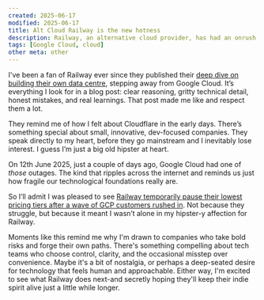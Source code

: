 ```yaml
---
created: 2025-06-17
modified: 2025-06-17
title: Alt Cloud Railway is the new hotness
description: Railway, an alternative cloud provider, has had an onrush of new customers after a recent Google Cloud outage.
tags: [Google Cloud, cloud]
other meta: other
---
```


I've been a fan of Railway ever since they published their [deep dive on building their own data centre](https://blog.railway.com/p/data-center-build-part-one), stepping away from Google Cloud. It’s everything I look for in a blog post: clear reasoning, gritty technical detail, honest mistakes, and real learnings. That post made me like and respect them a lot.

They remind me of how I felt about Cloudflare in the early days. There’s something special about small, innovative, dev-focused companies. They speak directly to my heart, before they go mainstream and I inevitably lose interest. I guess I’m just a big old hipster at heart.

On 12th June 2025, just a couple of days ago, Google Cloud had one of *those* outages. The kind that ripples across the internet and reminds us just how fragile our technological foundations really are.

So I’ll admit I was pleased to see [Railway temporarily pause their lowest pricing tiers after a wave of GCP customers rushed in](https://www.theregister.com/2025/06/16/railway_pauses_lowest_tiers/). Not because they struggle, but because it meant I wasn’t alone in my hipster-y affection for Railway.

Moments like this remind me why I'm drawn to companies who take bold risks and forge their own paths. There's something compelling about tech teams who choose control, clarity, and the occasional misstep over convenience. Maybe it's a bit of nostalgia, or perhaps a deep-seated desire for technology that feels human and approachable. Either way, I'm excited to see what Railway does next-and secretly hoping they'll keep their indie spirit alive just a little while longer.

